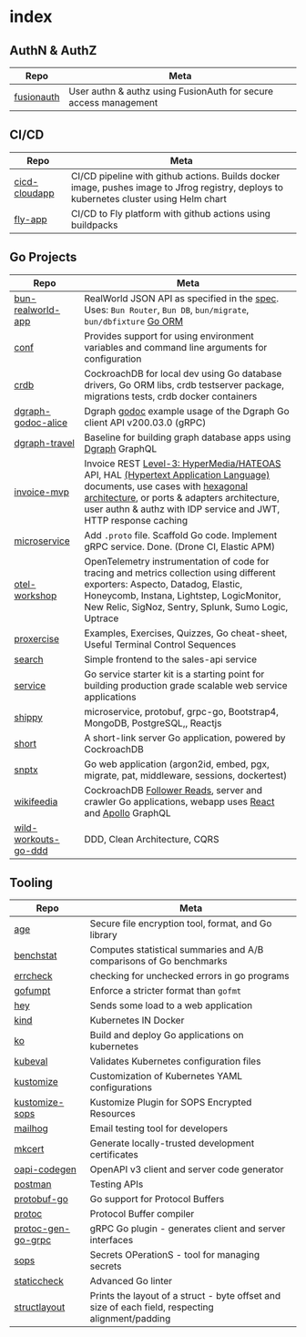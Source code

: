 # index

##  AuthN & AuthZ

| Repo | Meta |
|---|---|
| [fusionauth](https://github.com/tullo/fusionauth) | User authn & authz using FusionAuth for secure access management |

## CI/CD

| Repo | Meta |
|---|---|
| [cicd-cloudapp](https://github.com/tullo/cicd-cloudapp) | CI/CD pipeline with github actions. Builds docker image, pushes image to Jfrog registry, deploys to kubernetes cluster using Helm chart |
| [fly-app](https://github.com/tullo/flyapp-deploy-on-push) | CI/CD to Fly platform with github actions using buildpacks |


## Go Projects
| Repo | Meta |
|---|---|
| [bun-realworld-app](https://github.com/tullo/bun-realworld-app) | RealWorld JSON API as specified in the [spec](https://github.com/gothinkster/realworld). Uses: `Bun Router`, `Bun DB`, `bun/migrate`, `bun/dbfixture` [Go ORM](https://bun.uptrace.dev/) |
| [conf](https://github.com/tullo/conf) | Provides support for using environment variables and command line arguments for configuration |
| [crdb](https://github.com/tullo/crdb) | CockroachDB for local dev using Go database drivers, Go ORM libs, crdb testserver package, migrations tests, crdb docker containers |
| [dgraph-godoc-alice](https://github.com/tullo/dgraph-godoc-alice) | Dgraph [godoc](https://pkg.go.dev/github.com/dgraph-io/dgo/v2@v2.2.0) example usage of the Dgraph Go client API v200.03.0 (gRPC) |
| [dgraph-travel](https://github.com/tullo/dgraph-travel) | Baseline for building graph database apps using [Dgraph](https://dgraph.io/) GraphQL |
| [invoice-mvp](https://github.com/tullo/invoice-mvp) | Invoice REST [Level-3: HyperMedia/HATEOAS](https://devopedia.org/richardson-maturity-model) API, HAL [(Hypertext Application Language)](https://stateless.group/hal_specification.html) documents, use cases with [hexagonal architecture](https://blog.cleancoder.com/uncle-bob/2012/08/13/the-clean-architecture.html), or ports & adapters architecture, user authn & authz with IDP service and JWT, HTTP response caching |
| [microservice](https://github.com/tullo/microservice) | Add `.proto` file. Scaffold Go code. Implement gRPC service. Done. (Drone CI, Elastic APM) |
| [otel-workshop](https://github.com/tullo/otel-workshop) | OpenTelemetry instrumentation of code for tracing and metrics collection using different exporters: Aspecto, Datadog, Elastic, Honeycomb, Instana, Lightstep, LogicMonitor, New Relic, SigNoz, Sentry, Splunk, Sumo Logic, Uptrace |
| [proxercise](https://github.com/tullo/proxercise/tree/main/go) | Examples, Exercises, Quizzes, Go cheat-sheet, Useful Terminal Control Sequences |
| [search](https://github.com/tullo/search) | Simple frontend to the sales-api service |
| [service](https://github.com/tullo/service) | Go service starter kit is a starting point for building production grade scalable web service applications |
| [shippy](https://github.com/tullo/shippy) | microservice, protobuf, grpc-go, Bootstrap4, MongoDB, PostgreSQL,, Reactjs |
| [short](https://github.com/tullo/short) | A short-link server Go application, powered by CockroachDB |
| [snptx](https://github.com/tullo/snptx) | Go web application (argon2id, embed, pgx, migrate, pat, middleware, sessions, dockertest) |
| [wikifeedia](https://github.com/tullo/wikifeedia) | CockroachDB [Follower Reads](https://www.cockroachlabs.com/docs/stable/topology-follower-reads.html), server and crawler Go applications, webapp uses [React](https://reactjs.org/) and [Apollo](https://www.apollographql.com/) GraphQL |
| [wild-workouts-go-ddd](https://github.com/tullo/wild-workouts-go-ddd-example) | DDD, Clean Architecture, CQRS |

## Tooling

| Repo | Meta |
|---|---|
| [age](https://github.com/FiloSottile/age) | Secure file encryption tool, format, and Go library  |
| [benchstat](https://cs.opensource.google/go/x/perf) | Computes statistical summaries and A/B comparisons of Go benchmarks |
| [errcheck](https://github.com/kisielk/errcheck) | checking for unchecked errors in go programs |
| [gofumpt](https://github.com/mvdan/gofumpt) | Enforce a stricter format than `gofmt` |
| [hey](https://github.com/rakyll/hey) | Sends some load to a web application |
| [kind](https://github.com/kubernetes-sigs/kind) | Kubernetes IN Docker |
| [ko](https://github.com/google/ko) | Build and deploy Go applications on kubernetes |
| [kubeval](https://github.com/instrumenta/kubeval) | Validates Kubernetes configuration files |
| [kustomize](https://github.com/kubernetes-sigs/kustomize) | Customization of Kubernetes YAML configurations |
| [kustomize-sops](https://github.com/viaduct-ai/kustomize-sops) | Kustomize Plugin for SOPS Encrypted Resources |
| [mailhog](https://github.com/mailhog/MailHog) | Email testing tool for developers |
| [mkcert](https://github.com/FiloSottile/mkcert) | Generate locally-trusted development certificates |
| [oapi-codegen](https://github.com/deepmap/oapi-codegen) | OpenAPI v3 client and server code generator |
| [postman](https://www.postman.com/downloads/) | Testing APIs |
| [protobuf-go](https://github.com/protocolbuffers/protobuf-go) | Go support for Protocol Buffers |
| [protoc](https://github.com/protocolbuffers/protobuf/releases) | Protocol Buffer compiler |
| [protoc-gen-go-grpc](https://grpc.io/docs/languages/go/quickstart/) | gRPC Go plugin - generates client and server interfaces |
| [sops](https://github.com/mozilla/sops) | Secrets OPerationS - tool for managing secrets |
| [staticcheck](https://staticcheck.io/docs/running-staticcheck/cli/) | Advanced Go linter |
| [structlayout](https://github.com/dominikh/go-tools/tree/master/cmd/structlayout) | Prints the layout of a struct - byte offset and size of each field, respecting alignment/padding |
